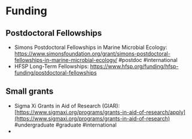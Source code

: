 # Funding

## Postdoctoral Fellowships
  - Simons Postdoctoral Fellowships in Marine Microbial Ecology: https://www.simonsfoundation.org/grant/simons-postdoctoral-fellowships-in-marine-microbial-ecology/
    #postdoc #international
  - HFSP Long-Term Fellowships: https://www.hfsp.org/funding/hfsp-funding/postdoctoral-fellowships
    
## Small grants
  - Sigma Xi Grants in Aid of Research (GIAR): [https://www.sigmaxi.org/programs/grants-in-aid-of-research/apply](https://www.sigmaxi.org/programs/grants-in-aid-of-research)
    #undergraduate #graduate #international
  - 

